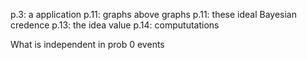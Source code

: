 p.3: a application
p.11: graphs above graphs
p.11: these ideal Bayesian credence
p.13: the idea value
p.14: compututations

What is independent in prob 0 events
